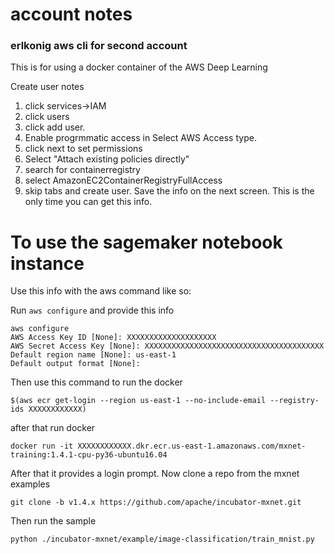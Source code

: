 # account notes

### erlkonig aws cli for second account

This is for using a docker container of the AWS Deep Learning

Create user notes

1.  click services->IAM
2.  click users
3.  click add user.
4.  Enable progrmmatic access in Select AWS Access type.
5.  click next to set permissions
6. Select "Attach existing policies directly"
7. search for containerregistry
8.  select AmazonEC2ContainerRegistryFullAccess
9.  skip tabs and create user.  Save the info on the next screen.  This is the only time you can get this info.

# To use the sagemaker notebook instance

Use this info with the aws command like so:

Run `aws configure` and provide this info

```
aws configure
AWS Access Key ID [None]: XXXXXXXXXXXXXXXXXXXX
AWS Secret Access Key [None]: XXXXXXXXXXXXXXXXXXXXXXXXXXXXXXXXXXXXXXXX
Default region name [None]: us-east-1
Default output format [None]:
```

Then use this command to run the docker

```
$(aws ecr get-login --region us-east-1 --no-include-email --registry-ids XXXXXXXXXXXX)
```

after that run docker
```
docker run -it XXXXXXXXXXXX.dkr.ecr.us-east-1.amazonaws.com/mxnet-training:1.4.1-cpu-py36-ubuntu16.04
```

After that it provides a login prompt.  Now clone a repo from the mxnet examples

```
git clone -b v1.4.x https://github.com/apache/incubator-mxnet.git
```

Then run the sample

```
python ./incubator-mxnet/example/image-classification/train_mnist.py
```


